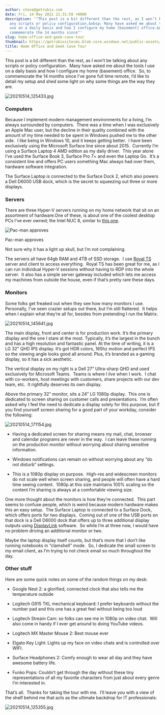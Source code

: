 ```yaml
---
author: steve@getrubix.com
date: Fri, 14 May 2021 21:31:58 +0000
description: '"This post is a bit different than the rest, as I won’t be talking about
  any scripts or policy configuration.&nbsp; Many have asked me about the tools I
  use on a daily basis and how I configure my home (basement) office.&nbsp; So, to
  commemorate the 14 months since"'
slug: home-office-and-geek-cave-tour
thumbnail: https://getrubixsitecms.blob.core.windows.net/public-assets/content/v1/logo512.png
title: Home Office and Geek Cave Tour
---
```


This post is a bit different than the rest, as I won’t be talking about any scripts or policy configuration.  Many have asked me about the tools I use on a daily basis and how I configure my home (basement) office.  So, to commemorate the 14 months since I’ve gone full time remote, I’d like to detail my setup and shed some light on why some things are the way they are.

![20210514_125433.jpg](https://getrubixsitecms.blob.core.windows.net/public-assets/content/v1/5dd365a31aa1fd743bc30b8e/1621027293723-DBEO228PYBJR6W3L4C1J/20210514_125433.jpg)

### **Computers**

Because I implement modern management environments for a living, I’m always surrounded by computers.  There was a time when I was exclusively an Apple Mac user, but the decline in their quality combined with the amount of my time needed to be spent in Windows pushed me to the other side.  I like being in Windows 10, and it keeps getting better.  I have been exclusively using the Microsoft Surface line since about 2015.  Currently I’m using a Surface Laptop 4 AMD edition as my daily driver.  This year alone I’ve used the Surface Book 3, Surface Pro 7+ and even the Laptop Go.  It’s a consistent line and offers PC users something Mac always had over them, hardware software integration. 

The Surface Laptop is connected to the Surface Dock 2, which also powers a Dell D6000 USB dock, which is the secret to squeezing out three or more displays.

### **Servers**

There are three Hyper-V servers running on my home network that sit on an assortment of hardware.One of these, is about one of the coolest desktop PCs I’ve ever owned; the Intel NUC 8, similar to [this one](https://www.amazon.com/Intel-NUC-NUC8I7HNK-Gaming-Mini/dp/B07WGYJJWB/ref=sr_1_10?dchild=1&keywords=intel%20nuc%208&qid=1621018053&sr=8-10).

![Pac-man approves](https://getrubixsitecms.blob.core.windows.net/public-assets/content/v1/5dd365a31aa1fd743bc30b8e/1621027369008-H63X292I2GFSB5Z811QU/20210514_144540.jpg)

Pac-man approves

Not sure why it has a light up skull, but I’m not complaining.

The servers all have 64gb RAM and 4TB of SSD storage.  I use [Royal TS](https://www.royalapps.com/ts/win/features) server and client to access everything.  Royal TS has been great for me, as I can run individual Hyper-V sessions without having to RDP into the whole server.  It also has a simple server gateway included which lets me access my machines from outside the house, even if that’s pretty rare these days.

### **Monitors**

Some folks get freaked out when they see how many monitors I use.  Personally, I’ve seen crazier setups out there, but I’m still flattered.  It helps when I explain what they’re all for, besides from pretending I run the Matrix.

![20210514_145641.jpg](https://getrubixsitecms.blob.core.windows.net/public-assets/content/v1/5dd365a31aa1fd743bc30b8e/1621027449410-N0SD457Q9LH6BYGFS2VA/20210514_145641.jpg)

The main display, front and center is for production work. It’s the primary display and the one I stare at the most. Typically, it’s the largest in the bunch and has a high resolution and fantastic panel. At the time of writing, it is a LG 32” QHD IPS display. It’s got HDR colors, 165hz motion and perfect IPS so the viewing angle looks good all around. Plus, it’s branded as a gaming display, so it has a sick aesthetic.

The vertical display on my right is a Dell 27” Ultra-sharp QHD and used exclusively for Microsoft Teams.  Teams is where I _live_ when I work.  I chat with co-workers, host meetings with customers, share projects with our dev team, etc.  It rightfully deserves its own display.

Above the primary 32” monitor, sits a 24” LG 1080p display.  This one is dedicated to screen sharing on customer calls and presentations.  I’m often asked why I feel the need to dedicate a display solely for this purpose, but if you find yourself screen sharing for a good part of your workday, consider the following:

![20210514_171154.jpg](https://getrubixsitecms.blob.core.windows.net/public-assets/content/v1/5dd365a31aa1fd743bc30b8e/1621027533932-26QZLX1OSO5ADXC0UKHN/20210514_171154.jpg)

-   Having a dedicated screen for sharing means my mail, chat, browser and calendar programs are never in the way.  I can leave these running on the production monitor without worrying about sharing sensitive information. 
    
-   Windows notifications can remain on without worrying about any “do not disturb” settings.
    
-   This is a 1080p display on purpose.  High-res and widescreen monitors do not scale well when screen sharing, and people will often have a hard time seeing content.  1080p at this size maintains 100% scaling so the content I’m sharing is always at a comfortable viewing size.
    

One more thought about the monitors is how they’re connected.  This part seems to confuse people, which is weird because modern hardware makes this an easy setup.  The Surface Laptop is connected to a Surface Dock, which offers ports for two displays.  Coming out of one of the USB ports on that dock is a Dell D6000 dock that offers up to three additional display outputs using [DisplayLink](https://www.displaylink.com/) software.  So while I’m at three now, I would have no problem driving an additional monitor or two.

Maybe the laptop display itself counts, but that’s more that I don’t like running notebooks in “clamshell” mode.  So, I dedicate the small screen to my email client, as I’m trying to not check email so much throughout the day.

### **Other stuff**

Here are some quick notes on some of the random things on my desk:

-   Google Nest 2: a glorified, connected clock that also tells me the temperature outside
    
-   Logitech G915 TKL mechanical keyboard: I prefer keyboards without the number pad and this one has a great feel without being too loud
    
-   Logitech Stream Cam: so folks can see me in 1080p on video chat.  Will also come in handy if I ever get around to doing YouTube videos.
    
-   Logitech MX Master Mouse 2: Best mouse ever
    
-   Elgato Key Light: Lights up my face on video chats and is controlled over WIFI.
    
-   Surface Headphones 2: Comfy enough to wear all day and they have awesome battery life.
    
-   Funko Pops: Couldn’t get through the day without these tiny representations of all my favorite characters from just about every genre I’m interested in.
    

That’s all.  Thanks for taking the tour with me.  I’ll leave you with a view of the shelf behind me that acts as the ultimate backdrop for IT professionals:

![20210514_125355.jpg](https://getrubixsitecms.blob.core.windows.net/public-assets/content/v1/5dd365a31aa1fd743bc30b8e/1621027684587-0OBFD4DFHY9SHPXOYYIG/20210514_125355.jpg)